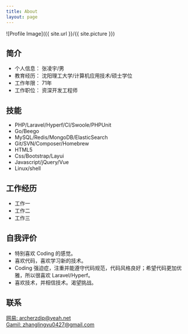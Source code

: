 ```yaml
---
title: About
layout: page
---
```

![Profile Image]({{ site.url }}/{{ site.picture }})


<h2>简介</h2>
<ul class="skill-list">
	<li>个人信息： 张凌宇/男</li>
	<li>教育经历： 沈阳理工大学/计算机应用技术/硕士学位</li>
	<li>工作年限： 71年</li>
	<li>工作职位： 资深开发工程师</li>

</ul>

<h2>技能</h2>

<ul class="skill-list">
	<li>PHP/Laravel/Hyperf/CI/Swoole/PHPUnit</li>
	<li>Go/Beego</li>
	<li>MySQL/Redis/MongoDB/ElasticSearch</li>
	<li>Git/SVN/Composer/Homebrew</li>
    <li>HTML5</li>
	<li>Css/Bootstrap/Layui</li>
	<li>Javascript/jQuery/Vue</li>
    <li>Linux/shell</li>
</ul>

<h2>工作经历</h2>

<ul class="skill-list">
	<li>工作一</li>
	<li>工作二</li>
    <li>工作三</li>
</ul>

<h2>自我评价</h2>

<ul class="skill-list">
	<li>特别喜欢 Coding 的感觉。</li>
	<li>喜欢代码，喜欢学习新的技术。</li>
    <li>Coding 强迫症，注重并能遵守代码规范，代码风格良好；希望代码更加优雅，所以很喜欢 Laravel/Hyperf。</li>
    <li>喜欢技术，并相信技术。渴望挑战。</li>
</ul>

<h2>联系</h2>

[网易: archerzdip@yeah.net](mailto:archerzdip@yeah.net)  
[Gamil: zhanglingyu0427@gmail.com](mailto:zhanglingyu0427@gmail.com)
